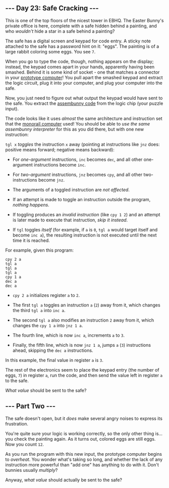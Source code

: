 ## --- Day 23: Safe Cracking --- ##

This is one of the top floors of the nicest tower in EBHQ. The Easter
Bunny's private office is here, complete with a safe hidden behind a
painting, and who *wouldn't* hide a star in a safe behind a painting?

The safe has a digital screen and keypad for code entry. A sticky note
attached to the safe has a password hint on it: "eggs". The painting is
of a large rabbit coloring some eggs. You see `7`.

When you go to type the code, though, nothing appears on the display;
instead, the keypad comes apart in your hands, apparently having been
smashed. Behind it is some kind of socket - one that matches a
connector in your [prototype computer](11)! You pull apart the smashed
keypad and extract the logic circuit, plug it into your computer, and
plug your computer into the safe.

Now, you just need to figure out what output the keypad would have sent
to the safe. You extract the [assembunny code](12) from the logic chip
(your puzzle input).

The code looks like it uses *almost* the same architecture and
instruction set that the [monorail computer](12) used! You should be
able to *use the same assembunny interpreter* for this as you did
there, but with one new instruction:

`tgl x` *toggles* the instruction `x` away (pointing at instructions
like `jnz` does: positive means forward; negative means backward):

  * For *one-argument* instructions, `inc` becomes `dec`, and all other
    one-argument instructions become `inc`.

  * For *two-argument* instructions, `jnz` becomes `cpy`, and all other
    two-instructions become `jnz`.

  * The arguments of a toggled instruction are *not affected*.

  * If an attempt is made to toggle an instruction outside the program,
    *nothing happens*.

  * If toggling produces an *invalid instruction* (like `cpy 1 2`) and
    an attempt is later made to execute that instruction, *skip it
    instead*.

  * If `tgl` toggles *itself* (for example, if `a` is `0`, `tgl a`
    would target itself and become `inc a`), the resulting instruction
    is not executed until the next time it is reached.

For example, given this program:

    cpy 2 a
    tgl a
    tgl a
    tgl a
    cpy 1 a
    dec a
    dec a  

  * `cpy 2 a` initializes register `a` to `2`.

  * The first `tgl a` toggles an instruction `a` (`2`) away from it,
    which changes the third `tgl a` into `inc a`.

  * The second `tgl a` also modifies an instruction `2` away from it,
    which changes the `cpy 1 a` into `jnz 1 a`.

  * The fourth line, which is now `inc a`, increments `a` to `3`.

  * Finally, the fifth line, which is now `jnz 1 a`, jumps `a` (`3`)
    instructions ahead, skipping the `dec a` instructions.

In this example, the final value in register `a` is `3`.

The rest of the electronics seem to place the keypad entry (the number
of eggs, `7`) in register `a`, run the code, and then send the value
left in register `a` to the safe.

*What value* should be sent to the safe?

## --- Part Two --- ##

The safe doesn't open, but it *does* make several angry noises to
express its frustration.

You're quite sure your logic is working correctly, so the only other
thing is... you check the painting again. As it turns out, colored eggs
are still eggs. Now you count `12`.

As you run the program with this new input, the prototype computer
begins to *overheat*. You wonder what's taking so long, and whether the
lack of any instruction more powerful than "add one" has anything to do
with it. Don't bunnies usually *multiply*?

Anyway, *what value* should actually be sent to the safe?
